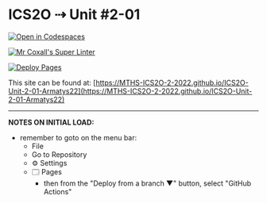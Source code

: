 # ICS2O ⇢ Unit #2-01

[![Open in Codespaces](https://classroom.github.com/assets/launch-codespace-f4981d0f882b2a3f0472912d15f9806d57e124e0fc890972558857b51b24a6f9.svg)](https://classroom.github.com/open-in-codespaces?assignment_repo_id=10410330)

[![Mr Coxall's Super Linter](https://github.com/MTHS-ICS2O-2-2022/ICS2O-Unit-2-01-Armatys22/workflows/Mr%20Coxall's%20Super%20Linter/badge.svg)](https://github.com/MTHS-ICS2O-2-2022/ICS2O-Unit-2-01-Armatys22/actions)

[![Deploy Pages](https://github.com/MTHS-ICS2O-2-2022/ICS2O-Unit-2-01-Armatys22/workflows/Deploy%20Pages/badge.svg)](https://github.com/MTHS-ICS2O-2-2022/ICS2O-Unit-2-01-Armatys22/actions)

This site can be found at: [https://MTHS-ICS2O-2-2022.github.io/ICS2O-Unit-2-01-Armatys22](https://MTHS-ICS2O-2-2022.github.io/ICS2O-Unit-2-01-Armatys22)

---

**NOTES ON INITIAL LOAD:**
- remember to goto on the menu bar:
  - File
  - Go to Repository
  - ⚙ Settings
  - 🗔 Pages
    - then from the "Deploy from a branch ▼" button, select "GitHub Actions"
